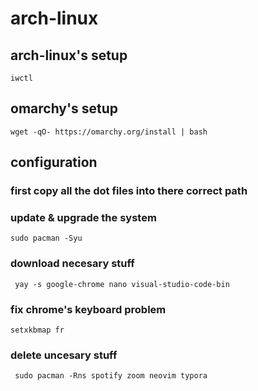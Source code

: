 # arch-linux
## arch-linux's setup

```terminal 
iwctl
```

## omarchy's setup

```terminal 
wget -qO- https://omarchy.org/install | bash
```
## configuration 
### first copy all the dot files into there correct path
### update & upgrade the system
```terminal 
sudo pacman -Syu
```
### download necesary stuff 
```terminal 
 yay -s google-chrome nano visual-studio-code-bin

```
### fix chrome's keyboard problem


```terminal 
setxkbmap fr
```
### delete uncesary stuff 

```terminal 
 sudo pacman -Rns spotify zoom neovim typora
```